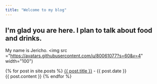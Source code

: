 ```yaml
---
title: "Welcome to my blog"
---
```


## I'm glad you are here. I plan to talk about food and drinks.
My name is Jericho.
<img src ="https://avatars.githubusercontent.com/u/80061077?s=60&v=4" width="100")


{% for post in site.posts %}
  <a href = "http://github.com/{{ post.title }}">{{ post.title }}</a> - {{ post.date }}\
  {{ post.content }}
{% endfor %}

